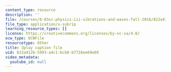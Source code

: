 ```yaml
---
content_type: resource
description: ''
file: /courses/8-03sc-physics-iii-vibrations-and-waves-fall-2016/822a412b5993a4c1bcb8b7716ee69e69_fTACO13q2oU.srt
file_type: application/x-subrip
learning_resource_types: []
license: https://creativecommons.org/licenses/by-nc-sa/4.0/
ocw_type: OCWFile
resourcetype: Other
title: 3play caption file
uid: 822a412b-5993-a4c1-bcb8-b7716ee69e69
video_metadata:
  youtube_id: null
---
```

